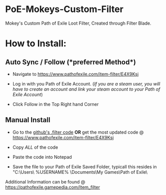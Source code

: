 # PoE-Mokeys-Custom-Filter
Mokey's Custom Path of Exile Loot Filter, Created through Filter Blade.


<h1>How to Install:</h1>

<h2>Auto Sync / Follow  (*preferred Method*) </h2>

* Navigate to https://www.pathofexile.com/item-filter/E4X9Ksj

* Log in with you Path of Exile Account. (*If you are a steam user, you will have to create an account and link your steam account to your Path of Exile Account*)

* Click Follow in the Top Right hand Corner

<h2>Manual Install</h2>

* Go to the [github's .filter code](https://github.com/MokeyII/PoE-Mokeys-Custom-Filter/blob/master/MokeysCustomFilter.filter) **OR** get the most updated code @ https://www.pathofexile.com/item-filter/E4X9Ksj

* Copy _ALL_ of the code

* Paste the code into Notepad

* Save the file to your Path of Exile Saved Folder, typicall this resides in "C:\Users\ %USERNAME% \Documents\My Games\Path of Exile\

Additional Information can be found @ https://pathofexile.gamepedia.com/Item_filter

